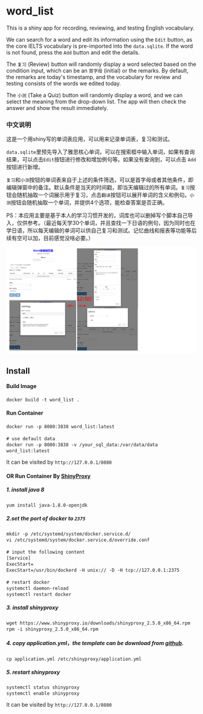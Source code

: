 # word_list
This is a shiny app for recording, reviewing, and testing English vocabulary.

We can search for a word and edit its information using the `Edit` button, as the core IELTS vocabulary is pre-imported into the `data.sqlite`. If the word is not found, press the `Add` button and edit the details.

The `复习` (Review) button will randomly display a word selected based on the condition input, which can be an `首字母` (initial) or the remarks. By default, the remarks are today's timestamp, and the vocabulary for review and testing consists of the words we edited today.

The `小测` (Take a Quiz) button will randomly display a word, and we can select the meaning from the drop-down list. The app will then check the answer and show the result immediately.

### 中文说明

这是一个用shiny写的单词表应用，可以用来记录单词表，复习和测试。

`data.sqlite`里预先导入了雅思核心单词，可以在搜索框中输入单词，如果有查询结果，可以点击`Edit`按钮进行修改和增加例句等。如果没有查询到，可以点击 `Add` 按钮进行新增。

`复习`和`小测`按钮的单词表来自于上述的条件筛选，可以是首字母或者其他条件，即编辑弹窗中的备注。默认条件是当天的时间戳，即当天编辑过的所有单词。`复习`按钮会随机抽取一个词展示用于复习，点击`翻译`按钮可以展开单词的含义和例句。`小测`按钮会随机抽取一个单词，并提供4个选项，能检查答案是否正确。

PS：本应用主要是基于本人的学习习惯开发的，词库也可以删掉写个脚本自己导入，仅供参考。（最近每天学30个单词，并且查找一下日语的例句，因为同时也在学日语，所以每天编辑的单词可以供自己复习和测试。记忆曲线和报表等功能等后续有空可以加，目前感觉没啥必要。）

![](preview.png)

## Install

#### Build Image

```
docker build -t word_list .
```

#### Run Container

```
docker run -p 8080:3838 word_list:latest

# use default data
docker run -p 8080:3838 -v /your_sql_data:/var/data/data word_list:latest
```

It can be visited by `http://127.0.0.1/8080`



#### OR Run Container By [ShinyProxy](https://www.shinyproxy.io/)

##### 1.  install java 8

```
yum install java-1.8.0-openjdk
```

##### 2.set the port of docker to `2375`

```
mkdir -p /etc/systemd/system/docker.service.d/
vi /etc/systemd/system/docker.service.d/override.conf

# input the following content
[Service]
ExecStart=
ExecStart=/usr/bin/dockerd -H unix:// -D -H tcp://127.0.0.1:2375

# restart docker 
systemctl daemon-reload
systemctl restart docker
```

##### 3. install shinyproxy

```
wget https://www.shinyproxy.io/downloads/shinyproxy_2.5.0_x86_64.rpm
rpm -i shinyproxy_2.5.0_x86_64.rpm
```

##### 4. copy application.yml，the template can be download from [github](https://github.com/openanalytics/shinyproxy-config-examples/blob/master/03-containerized-kubernetes/shinyproxy-example/application.yml).

```
cp application.yml /etc/shinyproxy/application.yml
```

##### 5. restart shinyproxy

```
systemctl status shinyproxy
systemctl enable shinyproxy
```

It can be visited by `http://127.0.0.1/8080`
